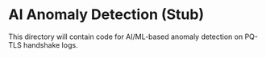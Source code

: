 # AI Anomaly Detection (Stub)

This directory will contain code for AI/ML-based anomaly detection on PQ-TLS handshake logs.
